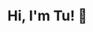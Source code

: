 
# Hi, I'm Tu! 👋

<!-- ## 🚀 About Me
I'm a person who is enthusiastic about new technology.

## 🛠 Skills
* Languages: C/C++, Javascript, C#, PHP, Dart, Java
* Frameworks: React, ExpressJS, Laravel, .Net Core, Flutter
* Database: MySQL, PostgreSQL, SQLServer, MongoDB, Redis

## 📱 Published Apps
|Title|Description|Link|
|-------------------------|------------------------|---|
| Simple Document Scanner | Scan document into PDF |<a href="https://play.google.com/store/apps/details?id=com.marchdev.simple_document_scanner"><img alt="Get it on Google Play" src="https://play.google.com/intl/en_us/badges/images/generic/en_badge_web_generic.png" width="200" height="auto"/></a>|
| ... |                        |  |

## 📑 Stats
![](https://komarev.com/ghpvc/?username=nguyentu43)

--!>
